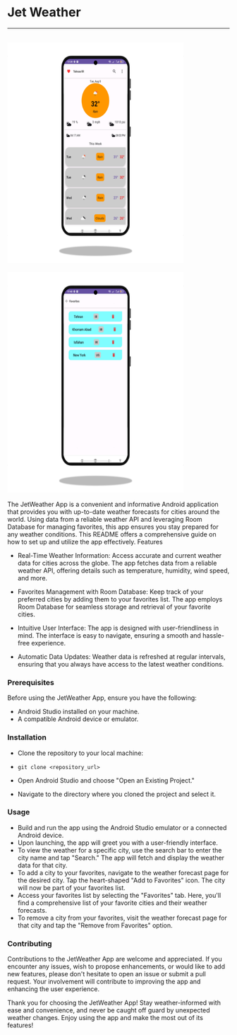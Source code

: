# Jet Weather
___
<br/>
<img src="shots/Vector(1).png" alt="Alt Text" width="400" height="500">
<br/>
<br/>
<img src="shots/Vector.png" alt="Alt Text" width="400" height="500">
<br/>

The JetWeather App is a convenient and informative Android application that provides you with up-to-date weather
forecasts for cities around the world. Using data from a reliable weather API and leveraging Room Database for managing
favorites, this app ensures you stay prepared for any weather conditions. This README offers a comprehensive guide on
how to set up and utilize the app effectively. Features

* Real-Time Weather Information: Access accurate and current weather data for cities across the globe. The app fetches
  data from a reliable weather API, offering details such as temperature, humidity, wind speed, and more.

* Favorites Management with Room Database: Keep track of your preferred cities by adding them to your favorites list.
  The app employs Room Database for seamless storage and retrieval of your favorite cities.

* Intuitive User Interface: The app is designed with user-friendliness in mind. The interface is easy to navigate,
  ensuring a smooth and hassle-free experience.

* Automatic Data Updates: Weather data is refreshed at regular intervals, ensuring that you always have access to the
  latest weather conditions.


### Prerequisites

Before using the JetWeather App, ensure you have the following:

* Android Studio installed on your machine.
* A compatible Android device or emulator.

### Installation

* Clone the repository to your local machine:

* `git clone <repository_url>`

* Open Android Studio and choose "Open an Existing Project."

* Navigate to the directory where you cloned the project and select it.

### Usage

* Build and run the app using the Android Studio emulator or a connected Android device.
* Upon launching, the app will greet you with a user-friendly interface.
* To view the weather for a specific city, use the search bar to enter the city name and tap "Search." The app will
  fetch and display the weather data for that city.
* To add a city to your favorites, navigate to the weather forecast page for the desired city. Tap the heart-shaped "Add
  to Favorites" icon. The city will now be part of your favorites list.
* Access your favorites list by selecting the "Favorites" tab. Here, you'll find a comprehensive list of your favorite
  cities and their weather forecasts.
* To remove a city from your favorites, visit the weather forecast page for that city and tap the "Remove from
  Favorites" option.

### Contributing

Contributions to the JetWeather App are welcome and appreciated. If you encounter any issues, wish to propose
enhancements, or would like to add new features, please don't hesitate to open an issue or submit a pull request. Your
involvement will contribute to improving the app and enhancing the user experience.

Thank you for choosing the JetWeather App! Stay weather-informed with ease and convenience, and never be caught off
guard by unexpected weather changes. Enjoy using the app and make the most out of its features!
